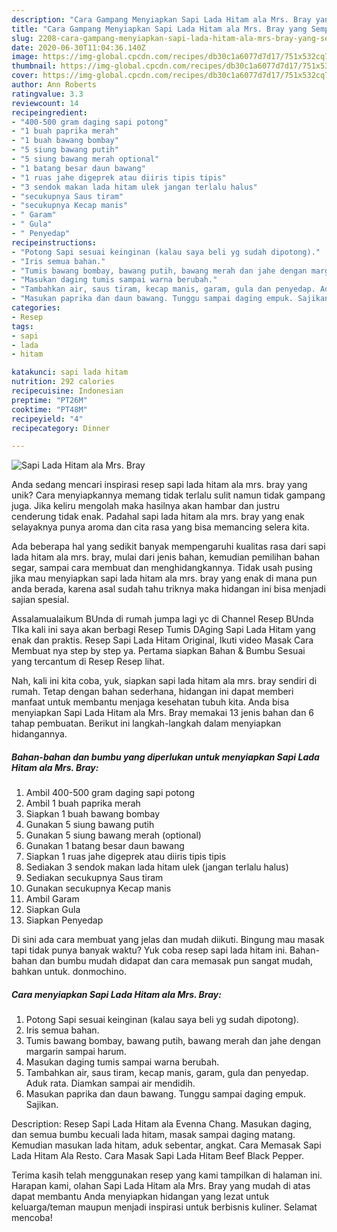 ```yaml
---
description: "Cara Gampang Menyiapkan Sapi Lada Hitam ala Mrs. Bray yang Sempurna"
title: "Cara Gampang Menyiapkan Sapi Lada Hitam ala Mrs. Bray yang Sempurna"
slug: 2208-cara-gampang-menyiapkan-sapi-lada-hitam-ala-mrs-bray-yang-sempurna
date: 2020-06-30T11:04:36.140Z
image: https://img-global.cpcdn.com/recipes/db30c1a6077d7d17/751x532cq70/sapi-lada-hitam-ala-mrs-bray-foto-resep-utama.jpg
thumbnail: https://img-global.cpcdn.com/recipes/db30c1a6077d7d17/751x532cq70/sapi-lada-hitam-ala-mrs-bray-foto-resep-utama.jpg
cover: https://img-global.cpcdn.com/recipes/db30c1a6077d7d17/751x532cq70/sapi-lada-hitam-ala-mrs-bray-foto-resep-utama.jpg
author: Ann Roberts
ratingvalue: 3.3
reviewcount: 14
recipeingredient:
- "400-500 gram daging sapi potong"
- "1 buah paprika merah"
- "1 buah bawang bombay"
- "5 siung bawang putih"
- "5 siung bawang merah optional"
- "1 batang besar daun bawang"
- "1 ruas jahe digeprek atau diiris tipis tipis"
- "3 sendok makan lada hitam ulek jangan terlalu halus"
- "secukupnya Saus tiram"
- "secukupnya Kecap manis"
- " Garam"
- " Gula"
- " Penyedap"
recipeinstructions:
- "Potong Sapi sesuai keinginan (kalau saya beli yg sudah dipotong)."
- "Iris semua bahan."
- "Tumis bawang bombay, bawang putih, bawang merah dan jahe dengan margarin sampai harum."
- "Masukan daging tumis sampai warna berubah."
- "Tambahkan air, saus tiram, kecap manis, garam, gula dan penyedap. Aduk rata. Diamkan sampai air mendidih."
- "Masukan paprika dan daun bawang. Tunggu sampai daging empuk. Sajikan."
categories:
- Resep
tags:
- sapi
- lada
- hitam

katakunci: sapi lada hitam 
nutrition: 292 calories
recipecuisine: Indonesian
preptime: "PT26M"
cooktime: "PT48M"
recipeyield: "4"
recipecategory: Dinner

---
```



![Sapi Lada Hitam ala Mrs. Bray](https://img-global.cpcdn.com/recipes/db30c1a6077d7d17/751x532cq70/sapi-lada-hitam-ala-mrs-bray-foto-resep-utama.jpg)

Anda sedang mencari inspirasi resep sapi lada hitam ala mrs. bray yang unik? Cara menyiapkannya memang tidak terlalu sulit namun tidak gampang juga. Jika keliru mengolah maka hasilnya akan hambar dan justru cenderung tidak enak. Padahal sapi lada hitam ala mrs. bray yang enak selayaknya punya aroma dan cita rasa yang bisa memancing selera kita.

Ada beberapa hal yang sedikit banyak mempengaruhi kualitas rasa dari sapi lada hitam ala mrs. bray, mulai dari jenis bahan, kemudian pemilihan bahan segar, sampai cara membuat dan menghidangkannya. Tidak usah pusing jika mau menyiapkan sapi lada hitam ala mrs. bray yang enak di mana pun anda berada, karena asal sudah tahu triknya maka hidangan ini bisa menjadi sajian spesial.

Assalamualaikum BUnda di rumah jumpa lagi yc di Channel Resep BUnda TIka kali ini saya akan berbagi Resep Tumis DAging Sapi Lada Hitam yang enak dan praktis. Resep Sapi Lada Hitam Original, Ikuti video Masak Cara Membuat nya step by step ya. Pertama siapkan Bahan &amp; Bumbu Sesuai yang tercantum di Resep Resep lihat.


Nah, kali ini kita coba, yuk, siapkan sapi lada hitam ala mrs. bray sendiri di rumah. Tetap dengan bahan sederhana, hidangan ini dapat memberi manfaat untuk membantu menjaga kesehatan tubuh kita. Anda bisa menyiapkan Sapi Lada Hitam ala Mrs. Bray memakai 13 jenis bahan dan 6 tahap pembuatan. Berikut ini langkah-langkah dalam menyiapkan hidangannya.

<!--inarticleads1-->

##### Bahan-bahan dan bumbu yang diperlukan untuk menyiapkan Sapi Lada Hitam ala Mrs. Bray:

1. Ambil 400-500 gram daging sapi potong
1. Ambil 1 buah paprika merah
1. Siapkan 1 buah bawang bombay
1. Gunakan 5 siung bawang putih
1. Gunakan 5 siung bawang merah (optional)
1. Gunakan 1 batang besar daun bawang
1. Siapkan 1 ruas jahe digeprek atau diiris tipis tipis
1. Sediakan 3 sendok makan lada hitam ulek (jangan terlalu halus)
1. Sediakan secukupnya Saus tiram
1. Gunakan secukupnya Kecap manis
1. Ambil  Garam
1. Siapkan  Gula
1. Siapkan  Penyedap


Di sini ada cara membuat yang jelas dan mudah diikuti. Bingung mau masak tapi tidak punya banyak waktu? Yuk coba resep sapi lada hitam ini. Bahan-bahan dan bumbu mudah didapat dan cara memasak pun sangat mudah, bahkan untuk. donmochino. 

<!--inarticleads2-->

##### Cara menyiapkan Sapi Lada Hitam ala Mrs. Bray:

1. Potong Sapi sesuai keinginan (kalau saya beli yg sudah dipotong).
1. Iris semua bahan.
1. Tumis bawang bombay, bawang putih, bawang merah dan jahe dengan margarin sampai harum.
1. Masukan daging tumis sampai warna berubah.
1. Tambahkan air, saus tiram, kecap manis, garam, gula dan penyedap. Aduk rata. Diamkan sampai air mendidih.
1. Masukan paprika dan daun bawang. Tunggu sampai daging empuk. Sajikan.


Description: Resep Sapi Lada Hitam ala Evenna Chang. Masukan daging, dan semua bumbu kecuali lada hitam, masak sampai daging matang. Kemudian masukan lada hitam, aduk sebentar, angkat. Cara Memasak Sapi Lada Hitam Ala Resto. Cara Masak Sapi Lada Hitam Beef Black Pepper. 

Terima kasih telah menggunakan resep yang kami tampilkan di halaman ini. Harapan kami, olahan Sapi Lada Hitam ala Mrs. Bray yang mudah di atas dapat membantu Anda menyiapkan hidangan yang lezat untuk keluarga/teman maupun menjadi inspirasi untuk berbisnis kuliner. Selamat mencoba!
